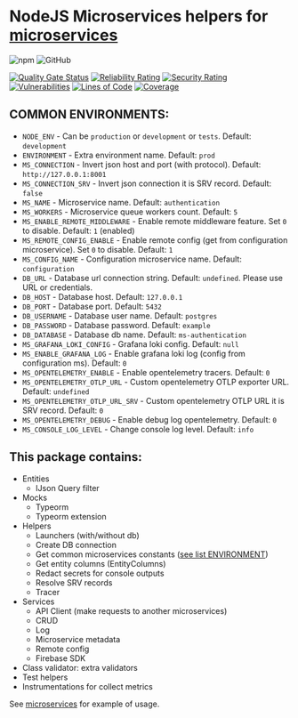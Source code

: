 # NodeJS Microservices helpers for [microservices](https://github.com/Lomray-Software/microservices)

![npm](https://img.shields.io/npm/v/@lomray/microservice-helpers)
![GitHub](https://img.shields.io/github/license/Lomray-Software/microservice-helpers)

[![Quality Gate Status](https://sonarcloud.io/api/project_badges/measure?project=Lomray-Software_microservice-helpers&metric=alert_status)](https://sonarcloud.io/summary/new_code?id=Lomray-Software_microservice-helpers)
[![Reliability Rating](https://sonarcloud.io/api/project_badges/measure?project=Lomray-Software_microservice-helpers&metric=reliability_rating)](https://sonarcloud.io/summary/new_code?id=Lomray-Software_microservice-helpers)
[![Security Rating](https://sonarcloud.io/api/project_badges/measure?project=Lomray-Software_microservice-helpers&metric=security_rating)](https://sonarcloud.io/summary/new_code?id=Lomray-Software_microservice-helpers)
[![Vulnerabilities](https://sonarcloud.io/api/project_badges/measure?project=Lomray-Software_microservice-helpers&metric=vulnerabilities)](https://sonarcloud.io/summary/new_code?id=Lomray-Software_microservice-helpers)
[![Lines of Code](https://sonarcloud.io/api/project_badges/measure?project=Lomray-Software_microservice-helpers&metric=ncloc)](https://sonarcloud.io/summary/new_code?id=Lomray-Software_microservice-helpers)
[![Coverage](https://sonarcloud.io/api/project_badges/measure?project=Lomray-Software_microservice-helpers&metric=coverage)](https://sonarcloud.io/summary/new_code?id=Lomray-Software_microservice-helpers)

## COMMON ENVIRONMENTS:
- `NODE_ENV` - Can be `production` or `development` or `tests`. Default: `development`
- `ENVIRONMENT` - Extra environment name. Default: `prod`
- `MS_CONNECTION` - Invert json host and port (with protocol). Default: `http://127.0.0.1:8001`
- `MS_CONNECTION_SRV` - Invert json connection it is SRV record. Default: `false`
- `MS_NAME` - Microservice name. Default: `authentication`
- `MS_WORKERS` - Microservice queue workers count. Default: `5`
- `MS_ENABLE_REMOTE_MIDDLEWARE` - Enable remote middleware feature. Set `0` to disable. Default: `1` (enabled)
- `MS_REMOTE_CONFIG_ENABLE` - Enable remote config (get from configuration microservice). Set `0` to disable. Default: `1`
- `MS_CONFIG_NAME` - Configuration microservice name. Default: `configuration`
- `DB_URL` - Database url connection string. Default: `undefined`. Please use URL or credentials.
- `DB_HOST` - Database host. Default: `127.0.0.1`
- `DB_PORT` - Database port. Default: `5432`
- `DB_USERNAME` - Database user name. Default: `postgres`
- `DB_PASSWORD` - Database password. Default: `example`
- `DB_DATABASE` - Database db name. Default: `ms-authentication`
- `MS_GRAFANA_LOKI_CONFIG` - Grafana loki config. Default: `null`
- `MS_ENABLE_GRAFANA_LOG` - Enable grafana loki log (config from configuration ms). Default: `0`
- `MS_OPENTELEMETRY_ENABLE` - Enable opentelemetry tracers. Default: `0`
- `MS_OPENTELEMETRY_OTLP_URL` - Custom opentelemetry OTLP exporter URL. Default: `undefined`
- `MS_OPENTELEMETRY_OTLP_URL_SRV` - Custom opentelemetry OTLP URL it is SRV record. Default: `0`
- `MS_OPENTELEMETRY_DEBUG` - Enable debug log opentelemetry. Default: `0`
- `MS_CONSOLE_LOG_LEVEL` - Change console log level. Default: `info`

## This package contains:
 - Entities
    - IJson Query filter
 - Mocks
    - Typeorm
    - Typeorm extension
 - Helpers
    - Launchers (with/without db)
    - Create DB connection
    - Get common microservices constants ([see list ENVIRONMENT](#common-environments))
    - Get entity columns (EntityColumns)
    - Redact secrets for console outputs
    - Resolve SRV records
    - Tracer
 - Services
    - API Client (make requests to another microservices)
    - CRUD
    - Log
    - Microservice metadata
    - Remote config
    - Firebase SDK
 - Class validator: extra validators
 - Test helpers
 - Instrumentations for collect metrics

See [microservices](https://github.com/Lomray-Software/microservices) for example of usage.
